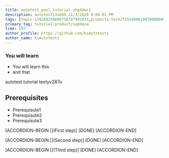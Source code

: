 ```yaml
---
title: autotest_pool_tutorial-zhg4Uwr2
description: autotest13x048_11/3/2020 8:00:01 PM
tags: [topic:139269250608756787992873,products:tech/73554900100700000996,tutorial:experience/advanced]
primary_tag: tutorial:product/sapHana
time: 297
author_profile: https://github.com/ksAutotests
author_name: ksAutotests
---
```

### You will learn
- You will learn this
- and that

autotest tutorial textyv287o

## Prerequisites
- Prerequisute1
- Prerequisute2
- Prerequisute3

[ACCORDION-BEGIN [](First step)]
[DONE]
[ACCORDION-END]

[ACCORDION-BEGIN [](Second step)]
[DONE]
[ACCORDION-END]

[ACCORDION-BEGIN [](Third step)]
[DONE]
[ACCORDION-END]

